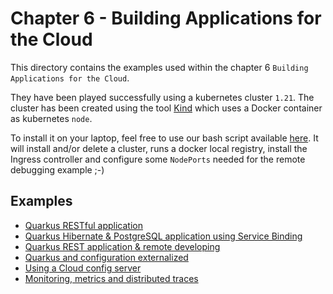# Chapter 6 - Building Applications for the Cloud

This directory contains the examples used within the chapter 6 `Building Applications for the Cloud`.

They have been played successfully using a kubernetes cluster `1.21`. The cluster has been created using the 
tool [Kind](https://kind.sigs.k8s.io/) which uses a Docker container as kubernetes `node`. 

To install it on your laptop, feel free to use our bash script available [here](https://github.com/snowdrop/k8s-infra/blob/master/kind/kind-reg-ingress.sh).
It will install and/or delete a cluster, runs a docker local registry, install the Ingress controller and configure some `NodePorts` needed for the remote debugging example ;-)

## Examples

- [Quarkus RESTful application](chapter-6-quarkus-rest/)
- [Quarkus Hibernate & PostgreSQL application using Service Binding](chapter-6-quarkus-rest-database/)
- [Quarkus REST application & remote developing](chapter-6-quarkus-rest-debug/)
- [Quarkus and configuration externalized](chapter-6-quarkus-rest-config/)
- [Using a Cloud config server](chapter-6-quarkus-rest-cloud-config/)
- [Monitoring, metrics and distributed traces](chapter-6-quarkus-rest-monitoring/)
